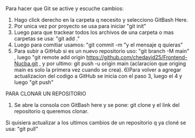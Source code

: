 

Para hacer que Git se active y escuche cambios: 

1) Hago click derecho en la carpeta q necesito y selecciono GitBash Here.
2) Por unica vez por proyecto se usa para iniciar "git init"
3) Luego para que trackear todos los archivos de una carpeta o mas carpetas se usa: "git add ."
4) Luego para comitiar usamos: "git commit -m "y el mensaje q quieras"
5) Para subir a GitHub si es un nuevo repositorio uso: "git branch -M main" , luego "git remote add origin https://github.com/chedavid25/Frontend-Nucba.git , y por ultimo: git push -u origin main (aclaracion que origing main es solo la primera vez cuando se crea).
6)Para volver a agregar actualizacion del codigo a GitHub se inicia con el paso 3, luego el 4 y luego "git push"


PARA CLONAR UN REPOSITORIO

1) Se abre la consola con GitBash here y se pone: git clone y el link del repositorio q queremos clonar.

Si quisiera actualizar a los ultimos cambios de un repositorio q ya cloné se usa: "git pull"

